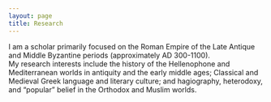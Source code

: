 ```yaml
---
layout: page
title: Research
---
```

I am a scholar primarily focused on the Roman Empire of the Late Antique and Middle Byzantine periods (approximately AD 300-1100).
<br/>
My research interests include the history of the Hellenophone and Mediterranean worlds in antiquity and the early middle ages; Classical and Medieval Greek language and literary culture; and hagiography, heterodoxy, and “popular” belief in the Orthodox and Muslim worlds.
